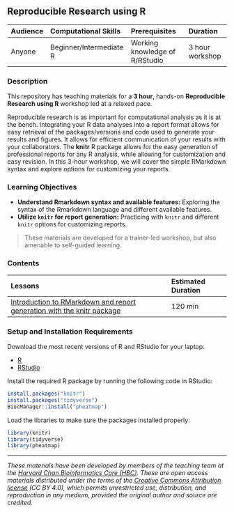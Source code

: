 ## Reproducible Research using R

| Audience | Computational Skills | Prerequisites | Duration |
:----------|:----------|:----------|:----------|
| Anyone | Beginner/Intermediate R | Working knowledge of R/RStudio | 3 hour workshop|

### Description

This repository has teaching materials for a **3 hour**, hands-on **Reproducible Research using R** workshop led at a relaxed pace. 

Reproducible research is as important for computational analysis as it is at the bench. Integrating your R data analyses into a report format allows for easy retrieval of the packages/versions and code used to generate your results and figures. It allows for efficient communication of your results with your collaborators. The **knitr** R package allows for the easy generation of professional reports for any R analysis, while allowing for customization and easy revision. In this 3-hour workshop, we will cover the simple RMarkdown syntax and explore options for customizing your reports.

### Learning Objectives
*  **Understand Rmarkdown syntax and available features:** Exploring the syntax of the Rmarkdown language and different available features.
*  **Utilize `knitr` for report generation:** Practicing with `knitr` and different `knitr` options for customizing reports.

> These materials are developed for a trainer-led workshop, but also amenable to self-guided learning.


### Contents

| Lessons            | Estimated Duration |
|:------------------------|:----------|
|[Introduction to RMarkdown and report generation with the knitr package](lesson.md)| 120 min |

### Setup and Installation Requirements

Download the most recent versions of R and RStudio for your laptop:

 - [R](http://lib.stat.cmu.edu/R/CRAN/) 
 - [RStudio](https://www.rstudio.com/products/rstudio/download/#download)
 
Install the required R package by running the following code in RStudio:

```r
install.packages("knitr")
install.packages("tidyverse")
BiocManager::install("pheatmap")
```

Load the libraries to make sure the packages installed properly:

```r
library(knitr)
library(tidyverse)
library(pheatmap)
```

***

*These materials have been developed by members of the teaching team at the [Harvard Chan Bioinformatics Core (HBC)](http://bioinformatics.sph.harvard.edu/). These are open access materials distributed under the terms of the [Creative Commons Attribution license](https://creativecommons.org/licenses/by/4.0/) (CC BY 4.0), which permits unrestricted use, distribution, and reproduction in any medium, provided the original author and source are credited.*
